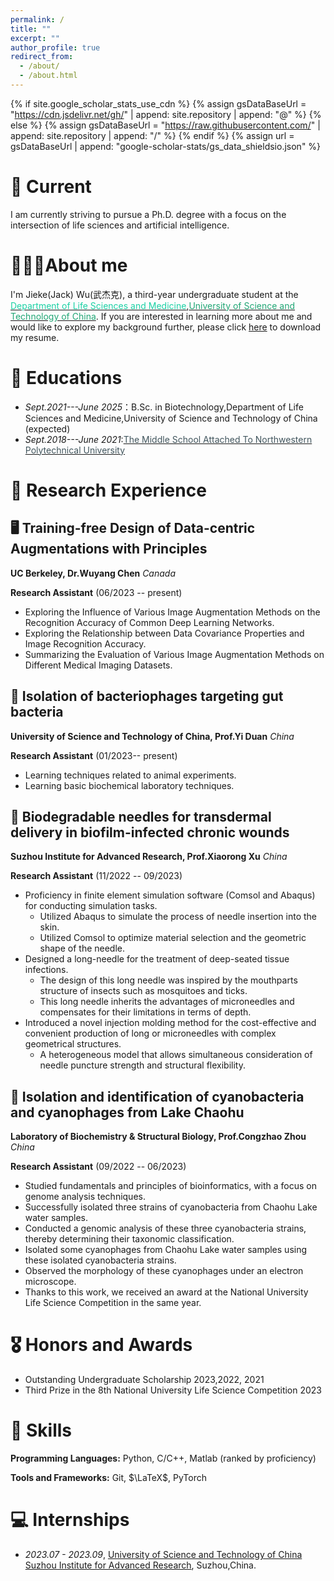 ```yaml
---
permalink: /
title: ""
excerpt: ""
author_profile: true
redirect_from: 
  - /about/
  - /about.html
---
```


{% if site.google_scholar_stats_use_cdn %}
{% assign gsDataBaseUrl = "https://cdn.jsdelivr.net/gh/" | append: site.repository | append: "@" %}
{% else %}
{% assign gsDataBaseUrl = "https://raw.githubusercontent.com/" | append: site.repository | append: "/" %}
{% endif %}
{% assign url = gsDataBaseUrl | append: "google-scholar-stats/gs_data_shieldsio.json" %}

<span class='anchor' id='about-me'></span>

# 🍭 Current
I am currently striving to pursue a Ph.D. degree with a focus on the intersection of life sciences and artificial intelligence.

#  👨🏼‍🎓About me
I'm Jieke(Jack) Wu(武杰克), a third-year undergraduate student at the [<span style="color:#1bd1a5;">Department of Life Sciences and Medicine</span>](http://enbiomed.ustc.edu.cn/main.htm),[<span style="color:#21a675;">University of Science and Technology of China</span>](https://www.ustc.edu.cn/).
If you are interested in learning more about me and would like to explore my background further, please click [here](https://github.com/a-green-hand-jack/CV/raw/master/resume.pdf) to download my resume.

# 📖 Educations
- *Sept.2021---June 2025*：B.Sc. in Biotechnology,Department of Life Sciences and Medicine,University of Science and Technology of China (expected)
- *Sept.2018---June 2021*:[<span style="color:#41555d;">The Middle School Attached To Northwestern Polytechnical University</span>](https://xagdfz.xatu.edu.cn/)

# 🧪 Research Experience

## 🖥 Training-free Design of Data-centric Augmentations with Principles
**UC Berkeley, Dr.Wuyang Chen**
*Canada*

**Research Assistant** (06/2023 -- present)
- Exploring the Influence of Various Image Augmentation Methods on the Recognition Accuracy of Common Deep Learning Networks.
- Exploring the Relationship between Data Covariance Properties and Image Recognition Accuracy.
- Summarizing the Evaluation of Various Image Augmentation Methods on Different Medical Imaging Datasets.

## 🐀 Isolation of bacteriophages targeting gut bacteria
**University of Science and Technology of China, Prof.Yi Duan**
*China*

**Research Assistant** (01/2023-- present)
- Learning techniques related to animal experiments.
- Learning basic biochemical laboratory techniques.

## 🦟 Biodegradable needles for transdermal delivery in biofilm-infected chronic wounds
**Suzhou Institute for Advanced Research, Prof.Xiaorong Xu**
*China*

**Research Assistant** (11/2022 -- 09/2023)
- Proficiency in finite element simulation software (Comsol and Abaqus) for conducting simulation tasks.
  - Utilized Abaqus to simulate the process of needle insertion into the skin.
  - Utilized Comsol to optimize material selection and the geometric shape of the needle.
- Designed a long-needle for the treatment of deep-seated tissue infections.
  - The design of this long needle was inspired by the mouthparts structure of insects such as mosquitoes and ticks.
  - This long needle inherits the advantages of microneedles and compensates for their limitations in terms of depth.
- Introduced a novel injection molding method for the cost-effective and convenient production of long or microneedles with complex geometrical structures.
  - A heterogeneous model that allows simultaneous consideration of needle puncture strength and structural flexibility.

## 🦠 Isolation and identification of cyanobacteria and cyanophages from Lake Chaohu 
**Laboratory of Biochemistry & Structural Biology, Prof.Congzhao Zhou**
*China*

**Research Assistant** (09/2022 -- 06/2023)
- Studied fundamentals and principles of bioinformatics, with a focus on genome analysis techniques.
- Successfully isolated three strains of cyanobacteria from Chaohu Lake water samples.
- Conducted a genomic analysis of these three cyanobacteria strains, thereby determining their taxonomic classification.
- Isolated some cyanophages from Chaohu Lake water samples using these isolated cyanobacteria strains.
- Observed the morphology of these cyanophages under an electron microscope.
- Thanks to this work, we received an award at the National University Life Science Competition in the same year.



# 🎖 Honors and Awards
- Outstanding Undergraduate Scholarship 2023,2022, 2021
- Third Prize in the 8th National University Life Science Competition 2023

# 🧭 Skills

**Programming Languages:** Python, C/C++, Matlab (ranked by proficiency)

**Tools and Frameworks:** Git, $\LaTeX$, PyTorch


# 💻 Internships
- *2023.07 - 2023.09*, [University of Science and Technology of China Suzhou Institute for Advanced Research]([https://github.com/a-green-hand-jack/](https://sz.ustc.edu.cn/index.html)https://sz.ustc.edu.cn/index.html), Suzhou,China.
